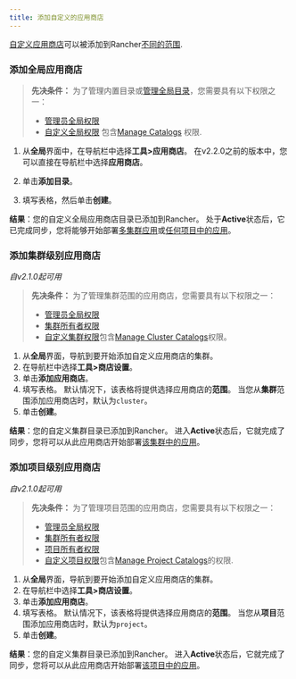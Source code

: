 ```yaml
---
title: 添加自定义的应用商店
---
```


[自定义应用商店](/docs/catalog/custom/)可以被添加到Rancher[不同的范围](/docs/catalog/#catalog-scope).

### 添加全局应用商店
> **先决条件：** 为了管理内置目录或[管理全局目录](/docs/catalog/custom/adding/#adding-global-catalogs)，您需要具有以下权限之一：
>
> - [管理员全局权限](/docs/admin-settings/rbac/global-permissions/)
> - [自定义全局权限](/docs/admin-settings/rbac/global-permissions/#custom-global-permissions) 包含[Manage Catalogs](/docs/admin-settings/rbac/global-permissions/#global-permissions-reference) 权限.

1. 从**全局**界面中，在导航栏中选择**工具>应用商店**。 在v2.2.0之前的版本中，您可以直接在导航栏中选择**应用商店**。

2. 单击**添加目录**。

3. 填写表格，然后单击**创建**。

**结果**：您的自定义全局应用商店目录已添加到Rancher。 处于**Active**状态后，它已完成同步，您将能够开始部署[多集群应用](/docs/catalog/multi-cluster-apps/)或[任何项目中的应用](/docs/catalog/apps/)。

### 添加集群级别应用商店

_自v2.1.0起可用_

> **先决条件：** 为了管理集群范围的应用商店，您需要具有以下权限之一：
>
> - [管理员全局权限](/docs/admin-settings/rbac/global-permissions/)
> - [集群所有者权限](/docs/admin-settings/rbac/cluster-project-roles/＃cluster-roles)
> - [自定义集群权限](/docs/admin-settings/rbac/cluster-project-roles/＃cluster-roles)包含[Manage Cluster Catalogs](/docs/admin-settings/rbac/cluster-project-roles/＃cluster-role-reference)权限。

1. 从**全局**界面，导航到要开始添加自定义应用商店的集群。
2. 在导航栏中选择**工具>商店设置**。
3. 单击**添加应用商店**。
4. 填写表格。 默认情况下，该表格将提供选择应用商店的**范围**。 当您从**集群**范围添加应用商店时，默认为`cluster`。
5. 单击**创建**。

**结果**：您的自定义集群目录已添加到Rancher。 进入**Active**状态后，它就完成了同步，您将可以从此应用商店开始部署[该集群中的应用](/docs/catalog/apps/)。

### 添加项目级别应用商店

_自v2.1.0起可用_

> **先决条件：** 为了管理项目范围的应用商店，您需要具有以下权限之一：
>
> - [管理员全局权限](/docs/admin-settings/rbac/global-permissions/)
> - [集群所有者权限](/docs/admin-settings/rbac/cluster-project-roles/#cluster-roles)
> - [项目所有者权限](/docs/admin-settings/rbac/cluster-project-roles/#project-roles)
> - [自定义项目权限](/docs/admin-settings/rbac/cluster-project-roles/#cluster-roles)包含[Manage Project Catalogs](/docs/admin-settings/rbac/cluster-project-roles/#project-role-reference)的权限.

1. 从**全局**界面，导航到要开始添加自定义应用商店的集群。
2. 在导航栏中选择**工具>商店设置**。
3. 单击**添加应用商店**。
4. 填写表格。 默认情况下，该表格将提供选择应用商店的**范围**。 当您从**项目**范围添加应用商店时，默认为`project`。
5. 单击**创建**。

**结果**：您的自定义集群目录已添加到Rancher。 进入**Active**状态后，它就完成了同步，您将可以从此应用商店开始部署[该项目中的应用](/docs/catalog/apps/)。
